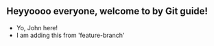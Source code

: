 ## Heyyoooo everyone, welcome to by Git guide!

- Yo, John here!
- I am adding this from 'feature-branch'